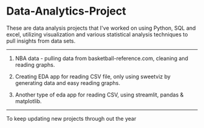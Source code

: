 # Data-Analytics-Project

These are data analysis projects that I've worked on using Python, SQL and excel, utilizing visualization and various statistical analysis techniques to pull insights from data sets. 

----

1. NBA data - pulling data from basketball-reference.com, cleaning and reading graphs.

2. Creating EDA app for reading CSV file, only using sweetviz by generating data and easy reading graphs.

3. Another type of eda app for reading CSV, using streamlit, pandas & matplotlib.

----

To keep updating new projects through out the year

